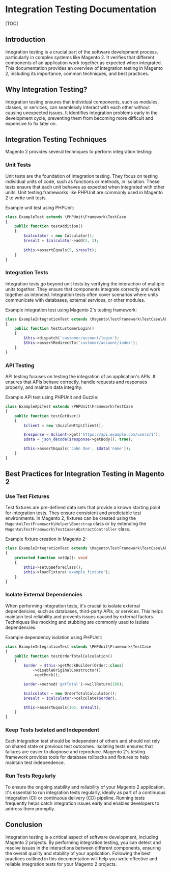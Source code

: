 # Integration Testing Documentation

[TOC]

## Introduction

Integration testing is a crucial part of the software development process, particularly in complex systems like Magento
2. It verifies that different components of an application work together as expected when integrated. This documentation
provides an overview of integration testing in Magento 2, including its importance, common techniques, and best
practices.

## Why Integration Testing?

Integration testing ensures that individual components, such as modules, classes, or services, can seamlessly interact
with each other without causing unexpected issues. It identifies integration problems early in the development cycle,
preventing them from becoming more difficult and expensive to fix later on.

## Integration Testing Techniques

Magento 2 provides several techniques to perform integration testing:

### Unit Tests

Unit tests are the foundation of integration testing. They focus on testing individual units of code, such as functions
or methods, in isolation. These tests ensure that each unit behaves as expected when integrated with other units. Unit
testing frameworks like PHPUnit are commonly used in Magento 2 to write unit tests.

Example unit test using PHPUnit:

```php
class ExampleTest extends \PHPUnit\Framework\TestCase
{
    public function testAddition()
    {
        $calculator = new Calculator();
        $result = $calculator->add(2, 3);
        
        $this->assertEquals(5, $result);
    }
}
```

### Integration Tests

Integration tests go beyond unit tests by verifying the interaction of multiple units together. They ensure that
components integrate correctly and work together as intended. Integration tests often cover scenarios where units
communicate with databases, external services, or other modules.

Example integration test using Magento 2's testing framework:

```php
class ExampleIntegrationTest extends \Magento\TestFramework\TestCase\AbstractController
{
    public function testCustomerLogin()
    {
        $this->dispatch('customer/account/login');
        $this->assertRedirectTo('customer/account/index');
    }
}
```

### API Testing

API testing focuses on testing the integration of an application's APIs. It ensures that APIs behave correctly, handle
requests and responses properly, and maintain data integrity.

Example API test using PHPUnit and Guzzle:

```php
class ExampleApiTest extends \PHPUnit\Framework\TestCase
{
    public function testGetUser()
    {
        $client = new \GuzzleHttp\Client();

        $response = $client->get('https://api.example.com/users/1');
        $data = json_decode($response->getBody(), true);

        $this->assertEquals('John Doe', $data['name']);
    }
}
```

## Best Practices for Integration Testing in Magento 2

### Use Test Fixtures

Test fixtures are pre-defined data sets that provide a known starting point for integration tests. They ensure
consistent and predictable test environments. In Magento 2, fixtures can be created using
the `Magento\TestFramework\Helper\Bootstrap` class or by extending
the `Magento\TestFramework\TestCase\AbstractController` class.

Example fixture creation in Magento 2:

```php
class ExampleIntegrationTest extends \Magento\TestFramework\TestCase\AbstractController
{
    protected function setUp(): void
    {
        $this->setUpBeforeClass();
        $this->loadFixture('example_fixture');
    }
}
```

### Isolate External Dependencies

When performing integration tests, it's crucial to isolate external dependencies, such as databases, third-party APIs,
or services. This helps maintain test reliability and prevents issues caused by external factors. Techniques like
mocking and stubbing are commonly used to isolate dependencies.

Example dependency isolation using PHPUnit:

```php
class ExampleIntegrationTest extends \PHPUnit\Framework\TestCase
{
    public function testOrderTotalCalculation()
    {
        $order = $this->getMockBuilder(Order::class)
            ->disableOriginalConstructor()
            ->getMock();

        $order->method('getTotal')->willReturn(100);

        $calculator = new OrderTotalCalculator();
        $result = $calculator->calculate($order);

        $this->assertEquals(105, $result);
    }
}
```

### Keep Tests Isolated and Independent

Each integration test should be independent of others and should not rely on shared state or previous test outcomes.
Isolating tests ensures that failures are easier to diagnose and reproduce. Magento 2's testing framework provides tools
for database rollbacks and fixtures to help maintain test independence.

### Run Tests Regularly

To ensure the ongoing stability and reliability of your Magento 2 application, it's essential to run integration tests
regularly, ideally as part of a continuous integration (CI) or continuous delivery (CD) pipeline. Running tests
frequently helps catch integration issues early and enables developers to address them promptly.

## Conclusion

Integration testing is a critical aspect of software development, including Magento 2 projects. By performing
integration testing, you can detect and resolve issues in the interactions between different components, ensuring the
overall quality and stability of your application. Following the best practices outlined in this documentation will help
you write effective and reliable integration tests for your Magento 2 projects.
